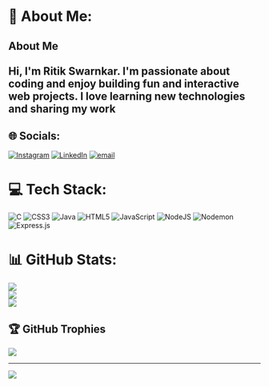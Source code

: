 # 💫 About Me:
## About Me<br><br>Hi, I'm Ritik Swarnkar. I'm passionate about coding and enjoy building fun and interactive web projects. I love learning new technologies and sharing my work


## 🌐 Socials:
[![Instagram](https://img.shields.io/badge/Instagram-%23E4405F.svg?logo=Instagram&logoColor=white)](https://instagram.com/@mr_ritikswarnkar) [![LinkedIn](https://img.shields.io/badge/LinkedIn-%230077B5.svg?logo=linkedin&logoColor=white)](https://linkedin.com/in/ritiksoni34) [![email](https://img.shields.io/badge/Email-D14836?logo=gmail&logoColor=white)](mailto:ritiksoni7008@gmail.com) 

# 💻 Tech Stack:
![C](https://img.shields.io/badge/c-%2300599C.svg?style=for-the-badge&logo=c&logoColor=white) ![CSS3](https://img.shields.io/badge/css3-%231572B6.svg?style=for-the-badge&logo=css3&logoColor=white) ![Java](https://img.shields.io/badge/java-%23ED8B00.svg?style=for-the-badge&logo=openjdk&logoColor=white) ![HTML5](https://img.shields.io/badge/html5-%23E34F26.svg?style=for-the-badge&logo=html5&logoColor=white) ![JavaScript](https://img.shields.io/badge/javascript-%23323330.svg?style=for-the-badge&logo=javascript&logoColor=%23F7DF1E) ![NodeJS](https://img.shields.io/badge/node.js-6DA55F?style=for-the-badge&logo=node.js&logoColor=white) ![Nodemon](https://img.shields.io/badge/NODEMON-%23323330.svg?style=for-the-badge&logo=nodemon&logoColor=%BBDEAD) ![Express.js](https://img.shields.io/badge/express.js-%23404d59.svg?style=for-the-badge&logo=express&logoColor=%2361DAFB)
# 📊 GitHub Stats:
![](https://github-readme-stats.vercel.app/api?username=ritiksoni34&theme=radical&hide_border=false&include_all_commits=true&count_private=false)<br/>
![](https://nirzak-streak-stats.vercel.app/?user=ritiksoni34&theme=radical&hide_border=false)<br/>
![](https://github-readme-stats.vercel.app/api/top-langs/?username=ritiksoni34&theme=radical&hide_border=false&include_all_commits=true&count_private=false&layout=compact)

## 🏆 GitHub Trophies
![](https://github-profile-trophy.vercel.app/?username=ritiksoni34&theme=radical&no-frame=false&no-bg=true&margin-w=4)

---
[![](https://visitcount.itsvg.in/api?id=ritiksoni34&icon=0&color=0)](https://visitcount.itsvg.in)

<!-- Proudly created with GPRM ( https://gprm.itsvg.in ) -->
